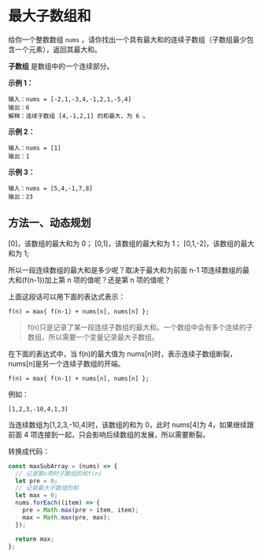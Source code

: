 # 最大子数组和

给你一个整数数组 `nums` ，请你找出一个具有最大和的连续子数组（子数组最少包含一个元素），返回其最大和。

**子数组** 是数组中的一个连续部分。

**示例 1：**

```
输入：nums = [-2,1,-3,4,-1,2,1,-5,4]
输出：6
解释：连续子数组 [4,-1,2,1] 的和最大，为 6 。
```

**示例 2：**

```
输入：nums = [1]
输出：1
```

**示例 3：**

```
输入：nums = [5,4,-1,7,8]
输出：23
```

## 方法一、动态规划

[0]，该数组的最大和为 0；
[0,1]，该数组的最大和为 1；
[0,1,-2]，该数组的最大和为 1;

所以一段连续数组的最大和是多少呢？取决于最大和为前面 n-1 项连续数组的最大和(f(n-1))加上第 n 项的值呢？还是第 n 项的值呢？

上面这段话可以用下面的表达式表示：

```
f(n) = max{ f(n-1) + nums[n], nums[n] };
```

> f(n)只是记录了某一段连续子数组的最大和。一个数组中会有多个连续的子数组，所以需要一个变量记录最大子数组。

在下面的表达式中，当 f(n)的最大值为 nums[n]时，表示连续子数组断裂，nums[n]是另一个连续子数组的开端。

```
f(n) = max{ f(n-1) + nums[n], nums[n] };
```

例如：

```
[1,2,3,-10,4,1,3]
```

当连续数组为[1,2,3,-10,4]时，该数组的和为 0，此时 nums[4]为 4，如果继续跟前面 4 项连接到一起，只会影响后续数组的发展，所以需要断裂。

转换成代码：

```js
const maxSubArray = (nums) => {
  // 记录第n项时子数组的和f(n)
  let pre = 0;
  // 记录最大子数组的和
  let max = 0;
  nums.forEach((item) => {
    pre = Math.max(pre + item, item);
    max = Math.max(pre, max);
  });

  return max;
};
```
